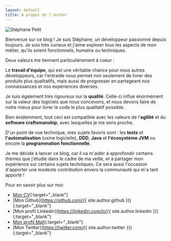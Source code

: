 ```yaml
---
layout: default
title: A propos de l'auteur
---
```


<img src="spe-rbt.jpg" alt="Stéphane Petit" />
<br/>

Bienvenue sur ce blog ! Je suis Stéphane, un développeur passionné depuis toujours. Je suis très curieux et j'aime explorer tous les aspects de mon métier, qu'ils soient fonctionnels, humains ou techniques.

Deux valeurs me tiennent particulièrement à coeur :

Le **travail d'équipe**, qui est une véritable chance pour nous autres développeurs, car l'entraide nous permet non seulement de livrer des produits plus qualitatifs, mais aussi de progresser en partageant nos connaissances et nos expériences diverses.

Je suis également très rigoureux sur la **qualité**. Celle-ci influe énormément sur la valeur des logiciels que nous concevons, et nous devons faire de notre mieux pour livrer le code le plus qualitatif possible.

Bien évidemment, tout ceci est compatible avec les valeurs de l'**agilité** et du **software craftsmanship**, avec lesquelles je me sens proche.

D'un point de vue technique, mes sujets favoris sont : les **tests** et **l'automatisation** (usine logicielle),  **DDD**, **Java** et **l'écosystème JVM** ou encore la **programmation fonctionnelle**. 

Je me décide à lancer ce blog, car il va m'aider à approfondir certains thèmes que j'étudie dans le cadre de ma veille, et à partager mon expérience sur certains sujets techniques. Ce sera aussi l'occasion d'apporter une modeste contribution envers la communauté qui m'a tant apporté !

Pour en savoir plus sur moi:

- [Mon CV](cv2025v2.pdf){:target="_blank"}
- [Mon Github](https://github.com/{{ site.author.github }}){:target="_blank"}
- [Mon profil Linkedin](https://linkedin.com/in/{{ site.author.linkedin }}){:target="_blank"}
- [Mon profil Malt](https://www.malt.fr/profile/stephanepetit){:target="_blank"}
- [Mon Twitter](https://twitter.com/{{ site.author.twitter }}){:target="_blank"}
